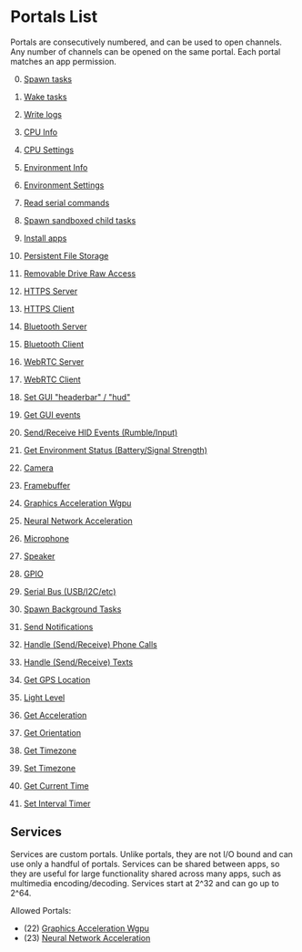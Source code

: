# Portals List
Portals are consecutively numbered, and can be used to open channels.  Any
number of channels can be opened on the same portal.  Each portal matches an
app permission.

 0. [Spawn tasks](portals/0.md)
 1. [Wake tasks](portals/1.md)
 2. [Write logs](portals/2.md)



 0. [CPU Info](portals/0.md)
 1. [CPU Settings](portals/1.md)
 2. [Environment Info](portals/2.md)
 3. [Environment Settings](portals/3.md)
 5. [Read serial commands](portals/5.md)
 6. [Spawn sandboxed child tasks](portals/6.md)
 7. [Install apps](portals/7.md)
 8. [Persistent File Storage](portals/8.md)
 9. [Removable Drive Raw Access](portals/9.md)
 10. [HTTPS Server](portals/10.md)
 11. [HTTPS Client](portals/11.md)
 12. [Bluetooth Server](portals/12.md)
 13. [Bluetooth Client](portals/13.md)
 14. [WebRTC Server](portals/14.md)
 15. [WebRTC Client](portals/15.md)
 16. [Set GUI "headerbar" / "hud"](portals/16.md)
 17. [Get GUI events](portals/17.md)
 18. [Send/Receive HID Events (Rumble/Input)](portals/18.md)
 19. [Get Environment Status (Battery/Signal Strength)](portals/19.md)
 20. [Camera](portals/20.md)
 21. [Framebuffer](portals/21.md)
 22. [Graphics Acceleration Wgpu](portals/22.md)
 23. [Neural Network Acceleration](portals/23.md)
 24. [Microphone](portals/24.md)
 25. [Speaker](portals/25.md)
 26. [GPIO](portals/26.md)
 27. [Serial Bus (USB/I2C/etc)](portals/27.md)
 28. [Spawn Background Tasks](portals/28.md)
 29. [Send Notifications](portals/29.md)
 30. [Handle (Send/Receive) Phone Calls](portals/30.md)
 31. [Handle (Send/Receive) Texts](portals/31.md)
 32. [Get GPS Location](portals/32.md)
 33. [Light Level](portals/33.md)
 34. [Get Acceleration](portals/34.md)
 35. [Get Orientation](portals/35.md)
 36. [Get Timezone](portals/36.md)
 37. [Set Timezone](portals/37.md)
 38. [Get Current Time](portals/38.md)
 39. [Set Interval Timer](portals/39.md)

## Services
Services are custom portals.  Unlike portals, they are not I/O bound and can use
only a handful of portals.  Services can be shared between apps, so they are
useful for large functionality shared across many apps, such as multimedia
encoding/decoding.  Services start at 2^32 and can go up to 2^64.

Allowed Portals:
 - (22) [Graphics Acceleration Wgpu](portals/22.md)
 - (23) [Neural Network Acceleration](portals/23.md)
